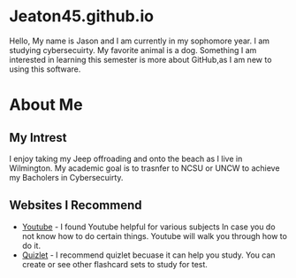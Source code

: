 # Jeaton45.github.io
Hello, My name is Jason and I am currently in my sophomore year. I am studying cybersecuirty. My favorite animal is a dog. Something I am interested in learning this semester is more about GitHub,as I am new to using this software.

# About Me
## My Intrest
I enjoy taking my Jeep offroading and onto the beach as I live in Wilmington. My academic goal is to trasnfer to NCSU or UNCW to achieve my Bacholers in Cybersecuirty.
## Websites I Recommend
- [Youtube](www.youtube.com) - I found Youtube helpful for various subjects In case you do not know how to do certain things. Youtube will walk you through how to do it.
- [Quizlet](www.quizlet.com) - I recommend quizlet becuase it can help you study. You can create or see other flashcard sets to study for test.

